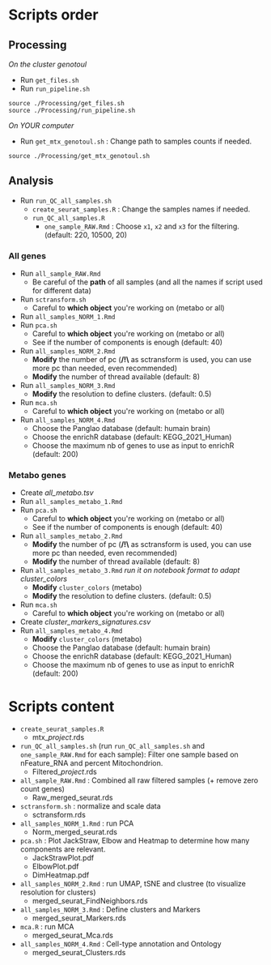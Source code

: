 # Scripts order

## Processing

*On the cluster genotoul*

-   Run `get_files.sh`
-   Run `run_pipeline.sh`
```         
source ./Processing/get_files.sh
source ./Processing/run_pipeline.sh
```

*On YOUR computer*

-   Run `get_mtx_genotoul.sh` : Change path to samples counts if needed.
```         
source ./Processing/get_mtx_genotoul.sh
```

## Analysis

-   Run `run_QC_all_samples.sh`
    - `create_seurat_samples.R` : Change the samples names if needed.
    - `run_QC_all_samples.R`
        - `one_sample_RAW.Rmd` : Choose `x1`, `x2` and `x3` for the filtering. (default: 220, 10500, 20)

### All genes

-   Run `all_sample_RAW.Rmd`
    -   Be careful of the **path** of all samples (and all the names if script used for different data)
-   Run `sctransform.sh`
    -   Careful to **which object** you're working on (metabo or all)
-   Run `all_samples_NORM_1.Rmd`
-   Run `pca.sh`
    -   Careful to **which object** you're working on (metabo or all)
    -   See if the number of components is enough (default: 40)
-   Run `all_samples_NORM_2.Rmd`
    -   **Modify** the number of pc (**/!\\** as sctransform is used, you can use more pc than needed, even recommended)
    -   **Modify** the number of thread available (default: 8)
-   Run `all_samples_NORM_3.Rmd`
    -   **Modify** the resolution to define clusters. (default: 0.5)
-   Run `mca.sh`
    -   Careful to **which object** you're working on (metabo or all)
-   Run `all_samples_NORM_4.Rmd`
    -   Choose the Panglao database (default: humain brain)
    -   Choose the enrichR database (default: KEGG_2021_Human)
    -   Choose the maximum nb of genes to use as input to enrichR (default: 200)

### Metabo genes

-   Create *all_metabo.tsv*
-   Run `all_samples_metabo_1.Rmd`
-   Run `pca.sh`
    -   Careful to **which object** you're working on (metabo or all)
    -   See if the number of components is enough (default: 40)
-   Run `all_samples_metabo_2.Rmd`
    -   **Modify** the number of pc (**/!\\** as sctransform is used, you can use more pc than needed, even recommended)
    -   **Modify** the number of thread available (default: 8)
-   Run `all_samples_metabo_3.Rmd` *run it on notebook format to adapt cluster_colors*
    -   **Modify** `cluster_colors` (metabo)
    -   **Modify** the resolution to define clusters. (default: 0.5)
-   Run `mca.sh`
    -   Careful to **which object** you're working on (metabo or all)
-   Create *cluster_markers_signatures.csv*
-   Run `all_samples_metabo_4.Rmd`
    -   **Modify** `cluster_colors` (metabo)
    -   Choose the Panglao database (default: humain brain)
    -   Choose the enrichR database (default: KEGG_2021_Human)
    -   Choose the maximum nb of genes to use as input to enrichR (default: 200)

# Scripts content
-   `create_seurat_samples.R`
    -   mtx\_*project*.rds
-   `run_QC_all_samples.sh` (run `run_QC_all_samples.sh` and `one_sample_RAW.Rmd` for each sample): Filter one sample based on nFeature_RNA and percent Mitochondrion.
    -   Filtered\_*project*.rds
-   `all_sample_RAW.Rmd` : Combined all raw filtered samples (+ remove zero count genes)
    -   Raw_merged_seurat.rds
-   `sctransform.sh` : normalize and scale data
    -   sctransform.rds
-   `all_samples_NORM_1.Rmd` : run PCA
    -   Norm_merged_seurat.rds
-   `pca.sh` : Plot JackStraw, Elbow and Heatmap to determine how many components are relevant.
    -   JackStrawPlot.pdf
    -   ElbowPlot.pdf
    -   DimHeatmap.pdf
-   `all_samples_NORM_2.Rmd` : run UMAP, tSNE and clustree (to visualize resolution for clusters)
    -   merged_seurat_FindNeighbors.rds
-   `all_samples_NORM_3.Rmd` : Define clusters and Markers
    -   merged_seurat_Markers.rds
-   `mca.R` : run MCA
    -   merged_seurat_Mca.rds
-   `all_samples_NORM_4.Rmd` : Cell-type annotation and Ontology
    -   merged_seurat_Clusters.rds